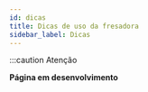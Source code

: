 ```yaml
---
id: dicas
title: Dicas de uso da fresadora
sidebar_label: Dicas
---
```


:::caution Atenção

**Página em desenvolvimento**